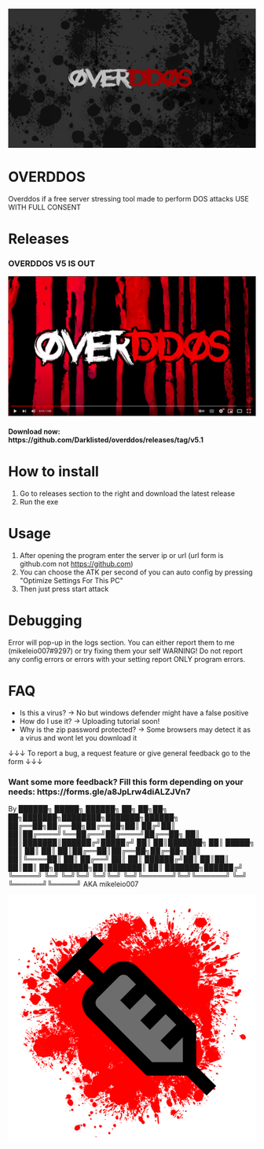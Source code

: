 ![OVERDDOS](https://github.com/Darklisted/overddos/blob/main/overddos.png)
# OVERDDOS
Overddos if a free server stressing tool made to perform DOS attacks
USE WITH FULL CONSENT
# Releases 

<h3>OVERDDOS V5 IS OUT</h3>

[![OVERDDOS V5 Trailer](https://github.com/Darklisted/overddos/blob/main/overddos_media.PNG)](https://www.youtube.com/watch?v=ImGmviGufDU)

<h4>Download now: https://github.com/Darklisted/overddos/releases/tag/v5.1</h4>

# How to install
1. Go to releases section to the right and download the latest release
2. Run the exe
# Usage
1. After opening the program enter the server ip or url (url form is github.com not https://github.com)
2. You can choose the ATK per second of you can auto config by pressing "Optimize Settings For This PC"
3. Then just press start attack
# Debugging
Error will pop-up in the logs section. You can either report them to me (mikeleio007#9297) or try fixing them your self
WARNING! Do not report any config errors or errors with your setting report ONLY program errors.
# FAQ
- Is this a virus?
→ No but windows defender might have a false positive
- How do I use it?
→ Uploading tutorial soon!
- Why is the zip password protected?
→ Some browsers may detect it as a virus and wont let you download it

↓↓↓ To report a bug, a request feature or give general feedback go to the form ↓↓↓
<h3>Want some more feedback? Fill this form depending on your needs: https://forms.gle/a8JpLrw4diALZJVn7</h3>

By
██████╗  █████╗ ██████╗ ██╗  ██╗██╗     ██╗███████╗████████╗███████╗██████╗ 
██╔══██╗██╔══██╗██╔══██╗██║ ██╔╝██║     ██║██╔════╝╚══██╔══╝██╔════╝██╔══██╗
██║  ██║███████║██████╔╝█████╔╝ ██║     ██║███████╗   ██║   █████╗  ██║  ██║
██║  ██║██╔══██║██╔══██╗██╔═██╗ ██║     ██║╚════██║   ██║   ██╔══╝  ██║  ██║
██████╔╝██║  ██║██║  ██║██║  ██╗███████╗██║███████║   ██║   ███████╗██████╔╝
╚═════╝ ╚═╝  ╚═╝╚═╝  ╚═╝╚═╝  ╚═╝╚══════╝╚═╝╚══════╝   ╚═╝   ╚══════╝╚═════╝ 
AKA mikeleio007                                                                            
                                                                            
![OVERDDOS](https://github.com/Darklisted/overddos/blob/main/overdos_icon.png)
